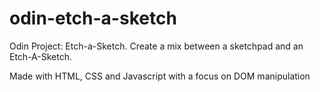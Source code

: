# odin-etch-a-sketch
Odin Project: Etch-a-Sketch. Create a mix between a sketchpad and an Etch-A-Sketch.

Made with HTML, CSS and Javascript with a focus on DOM manipulation
